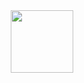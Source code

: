 <div id="header" align="center">
  <img src="https://giphy.com/embed/MTVrODmaZKfhTjUQon" frameBorder="0" class="giphy-embed" width="100" height:"100" />
</div>
